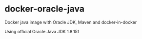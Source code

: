 # docker-oracle-java
Docker java image with Oracle JDK, Maven and docker-in-docker

Using official Oracle Java JDK 1.8.151
